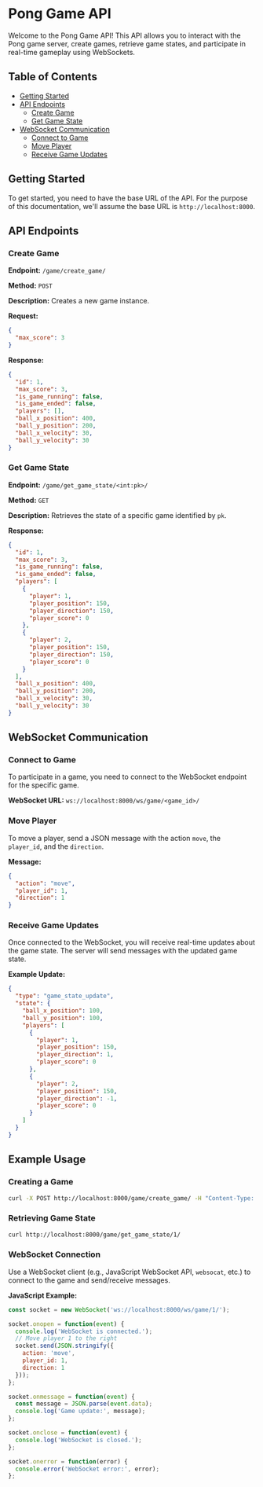 # Pong Game API

Welcome to the Pong Game API! This API allows you to interact with the Pong game server, create games, retrieve game states, and participate in real-time gameplay using WebSockets.

## Table of Contents

- [Getting Started](#getting-started)
- [API Endpoints](#api-endpoints)
  - [Create Game](#create-game)
  - [Get Game State](#get-game-state)
- [WebSocket Communication](#websocket-communication)
  - [Connect to Game](#connect-to-game)
  - [Move Player](#move-player)
  - [Receive Game Updates](#receive-game-updates)

## Getting Started

To get started, you need to have the base URL of the API. For the purpose of this documentation, we'll assume the base URL is `http://localhost:8000`.

## API Endpoints

### Create Game

**Endpoint:** `/game/create_game/`

**Method:** `POST`

**Description:** Creates a new game instance.

**Request:**

```json
{
  "max_score": 3
}
```

**Response:**

```json
{
  "id": 1,
  "max_score": 3,
  "is_game_running": false,
  "is_game_ended": false,
  "players": [],
  "ball_x_position": 400,
  "ball_y_position": 200,
  "ball_x_velocity": 30,
  "ball_y_velocity": 30
}
```

### Get Game State

**Endpoint:** `/game/get_game_state/<int:pk>/`

**Method:** `GET`

**Description:** Retrieves the state of a specific game identified by `pk`.

**Response:**

```json
{
  "id": 1,
  "max_score": 3,
  "is_game_running": false,
  "is_game_ended": false,
  "players": [
    {
      "player": 1,
      "player_position": 150,
      "player_direction": 150,
      "player_score": 0
    },
    {
      "player": 2,
      "player_position": 150,
      "player_direction": 150,
      "player_score": 0
    }
  ],
  "ball_x_position": 400,
  "ball_y_position": 200,
  "ball_x_velocity": 30,
  "ball_y_velocity": 30
}
```

## WebSocket Communication

### Connect to Game

To participate in a game, you need to connect to the WebSocket endpoint for the specific game.

**WebSocket URL:** `ws://localhost:8000/ws/game/<game_id>/`

### Move Player

To move a player, send a JSON message with the action `move`, the `player_id`, and the `direction`.

**Message:**

```json
{
  "action": "move",
  "player_id": 1,
  "direction": 1
}
```

### Receive Game Updates

Once connected to the WebSocket, you will receive real-time updates about the game state. The server will send messages with the updated game state.

**Example Update:**

```json
{
  "type": "game_state_update",
  "state": {
    "ball_x_position": 100,
    "ball_y_position": 100,
    "players": [
      {
        "player": 1,
        "player_position": 150,
        "player_direction": 1,
        "player_score": 0
      },
      {
        "player": 2,
        "player_position": 150,
        "player_direction": -1,
        "player_score": 0
      }
    ]
  }
}
```

## Example Usage

### Creating a Game

```bash
curl -X POST http://localhost:8000/game/create_game/ -H "Content-Type: application/json" -d '{"max_score": 3}'
```

### Retrieving Game State

```bash
curl http://localhost:8000/game/get_game_state/1/
```

### WebSocket Connection

Use a WebSocket client (e.g., JavaScript WebSocket API, `websocat`, etc.) to connect to the game and send/receive messages.

**JavaScript Example:**

```javascript
const socket = new WebSocket('ws://localhost:8000/ws/game/1/');

socket.onopen = function(event) {
  console.log('WebSocket is connected.');
  // Move player 1 to the right
  socket.send(JSON.stringify({
    action: 'move',
    player_id: 1,
    direction: 1
  }));
};

socket.onmessage = function(event) {
  const message = JSON.parse(event.data);
  console.log('Game update:', message);
};

socket.onclose = function(event) {
  console.log('WebSocket is closed.');
};

socket.onerror = function(error) {
  console.error('WebSocket error:', error);
};

